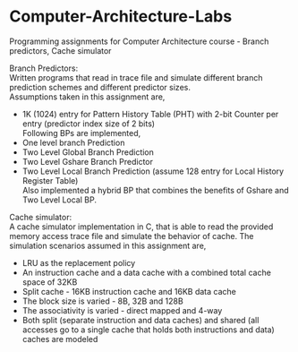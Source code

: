 # Computer-Architecture-Labs
Programming assignments for Computer Architecture course - Branch predictors, Cache simulator

Branch Predictors:\
Written programs that read in trace file and simulate different branch prediction schemes and different predictor sizes.\
Assumptions taken in this assignment are,
- 1K (1024) entry for Pattern History Table (PHT) with 2-bit Counter per entry (predictor index size of 2 bits)\
Following BPs are implemented,
- One level branch Prediction
- Two Level Global Branch Prediction
- Two Level Gshare Branch Predictor
- Two Level Local Branch Prediction (assume 128 entry for Local History Register Table)\
Also implemented a hybrid BP that combines the benefits of Gshare and Two Level Local BP.



Cache simulator:\
A cache simulator implementation in C, that is able to read the provided memory access trace file and simulate the behavior of cache. 
The simulation scenarios assumed in this assignment are,
- LRU as the replacement policy
- An instruction cache and a data cache with a combined total cache space of 32KB 
- Split cache - 16KB instruction cache and 16KB data cache
- The block size is varied - 8B, 32B and 128B
- The associativity is varied - direct mapped and 4-way
- Both split (separate instruction and data caches) and shared (all accesses go to a single cache that holds both instructions and data) caches are modeled
